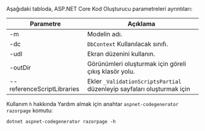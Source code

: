 <a name="codegenerator"></a> Aşağıdaki tabloda, ASP.NET Core Kod Oluşturucu parametreleri ayrıntıları:

| Parametre               | Açıklama|
| ----------------- | ------------ |
| -m  | Modelin adı. |
| -dc  | `DbContext` Kullanılacak sınıfı. |
| -udl | Ekran düzenini kullanın. |
| -outDir | Görünümleri oluşturmak için göreli çıkış klasör yolu. |
| --referenceScriptLibraries | Ekler `_ValidationScriptsPartial` düzenleyip sayfaları oluşturmak için |

Kullanım `h` hakkında Yardım almak için anahtar `aspnet-codegenerator razorpage` komutu:

```console
dotnet aspnet-codegenerator razorpage -h
```
